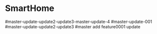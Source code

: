 # SmartHome
#master-update-update2-update3-master-update-4
#master-update-001
#master-update-update2-update3
#master
add feature0001 update
